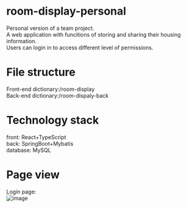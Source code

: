 # room-display-personal
Personal version of a team project.  
A web application with funcitions of storing and sharing their housing information.  
Users can login in to access different level of permissions.
# File structure
Front-end dictionary:/room-display  
Back-end dictionary:/room-dispaly-back  
# Technology stack
front: React+TypeScript    
back: SpringBoot+Mybatis  
database: MySQL  
# Page view
Login page:  
![image](https://user-images.githubusercontent.com/55038803/213778740-ee53a017-49a3-4bcf-ab5a-df59485a6e8a.png)
